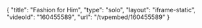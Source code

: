 {
    "title": "Fashion for Him",
    "type": "solo",
    "layout": "iframe-static",
    "videoId": "160455589",
    "url": "\/tvpembed\/160455589"
}